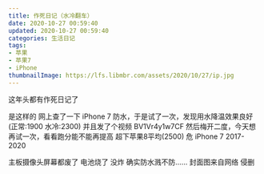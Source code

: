 ```yaml
---
title: 作死日记（水冷翻车）
date: 2020-10-27 00:59:40
updated: 2020-10-27 00:59:40
categories: 生活日记
tags:
- 苹果
- 苹果7
- iPhone
thumbnailImage: https://lfs.libmbr.com/assets/2020/10/27/ip.jpg
---
```

这年头都有作死日记了
<!-- more -->
是这样的
网上查了一下 iPhone 7 防水，于是试了一次，发现用水降温效果良好(正常:1900 水冷:2300)
并且发了个视频 BV1Vr4y1w7CF
然后梅开二度，今天想再试一次，看看跑分能不能再提高 超下苹果8平均(2500)
危
iPhone 7
2017-2020

主板摄像头屏幕都废了 电池烧了 没炸
确实防水溅不防……
封面图来自网络 侵删